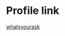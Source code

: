 # Profile link

[whatsyourask](https://cryptohack.org/user/whatsyourask/ "https://cryptohack.org/user/whatsyourask/")
